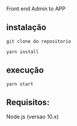 Front end Admin to APP

## instalação

 `git clone do repositorio`

 `yarn install`

## execução

  `yarn start`

## Requisitos:

Node.js (versao 10.x)
